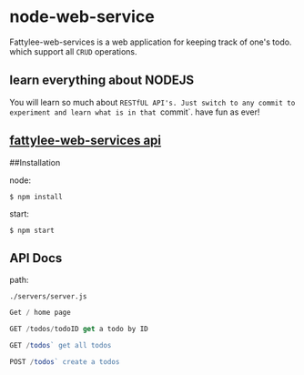 # node-web-service

Fattylee-web-services is a web application for keeping track of one's todo. which support all `CRUD` operations.

## learn everything about NODEJS

You will learn so much about `RESTfUL API's. Just switch to any commit to experiment and learn what is in that `commit`. have fun as ever!

## [fattylee-web-services api](https://fattylee-web-services.herokuapp.com/)

##Installation

node:

```shell
$ npm install
```
start:

```shell
$ npm start
```

## API Docs 

path:

 `./servers/server.js`
 
 ```js
 Get / home page
 ```
 
 ```js
 GET /todos/todoID get a todo by ID
 ```
 
 ```js
 GET /todos` get all todos
 ```
 
 ```js
 POST /todos` create a todos
 ```
 
 